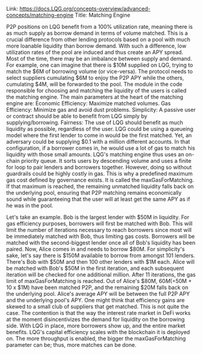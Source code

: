 Link: https://docs.LQG.org/concepts-overview/advanced-concepts/matching-engine
Title: Matching Engine

P2P positions on LQG benefit from a 100% utilization rate, meaning there is as much supply as borrow demand in terms of volume matched. This is a crucial difference from other lending protocols based on a pool with much more loanable liquidity than borrow demand. With such a difference, low utilization rates of the pool are induced and thus create an APY spread.
Most of the time, there may be an imbalance between supply and demand. For example, one can imagine that there is $10M supplied on LQG, trying to match the $6M of borrowing volume (or vice-versa). The protocol needs to select suppliers cumulating $6M to enjoy the P2P APY while the others, cumulating $4M, will be forwarded to the pool. The module in the code responsible for choosing and matching the liquidity of the users is called the matching engine.
The main parameters at the heart of the matching engine are:
Economic Efficiency: Maximize matched volumes.
Gas Efficiency: Minimize gas and avoid dust problems.
Simplicity: A passive user or contract should be able to benefit from LQG simply by supplying/borrowing.
Fairness: The use of LQG should benefit as much liquidity as possible, regardless of the user.
LQG could be using a queueing model where the first lender to come in would be the first matched. Yet, an adversary could be supplying $0.1 with a million different accounts. In that configuration, if a borrower comes in, he would use a lot of gas to match his liquidity with those small amounts.
LQG's matching engine thus uses an on-chain priority queue. It sorts users by descending volume and uses a finite for loop to pair lenders and borrowers together. However, doing so without guardrails could be highly costly in gas. This is why a predefined maximum gas cost defined by governance exists. It is called the maxGasForMatching. If that maximum is reached, the remaining unmatched liquidity falls back on the underlying pool, ensuring that P2P matching remains economically sound while guaranteeing that the user will at least get the same APY as if he was in the pool.

Let's take an example.
Bob is the largest lender with $50M in liquidity. For gas efficiency purposes, borrowers will first be matched with Bob. This will limit the number of iterations necessary to reach borrowers since most will be immediately matched with Bob, thus limiting gas costs. Borrowers will be matched with the second-biggest lender once all of Bob's liquidity has been paired.
Now, Alice comes in and needs to borrow $80M. For simplicity's sake, let's say there is $150M available to borrow from amongst 101 lenders. There's Bob with $50M and then 100 other lenders with $1M each.
Alice will be matched with Bob's $50M in the first iteration, and each subsequent iteration will be checked for one additional million. After 11 iterations, the gas limit of maxGasForMatching is reached. Out of Alice's $80M, $60M (=$50M + 10 x $1M) have been matched P2P, and the remaining $20M falls back on the underlying pool. Alice's average APY will be between the full P2P APY and the underlying pool's APY.
One might think that efficiency gains are skewed to a small club of suppliers that get matched. This is not quite the case. The contention is that the way the interest rate market in DeFi works at the moment disincentivizes the demand for liquidity on the borrowing side. With LQG in place, more borrowers show up, and the entire market benefits.
LQG's capital efficiency scales with the blockchain it is deployed on. The more throughput is enabled, the bigger the maxGasForMatching parameter can be; thus, more matches can be done.
